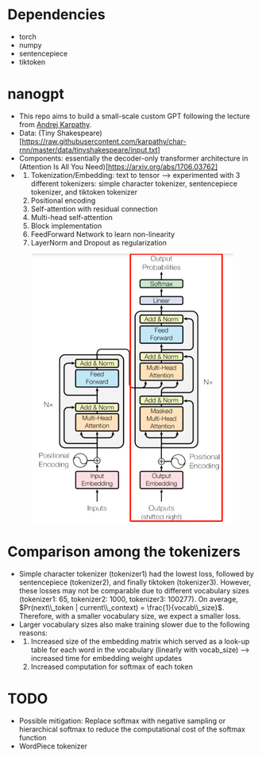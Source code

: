 # Dependencies
- torch
- numpy
- sentencepiece
- tiktoken

# nanogpt
- This repo aims to build a small-scale custom GPT following the lecture from [Andrej Karpathy](https://www.youtube.com/watch?v=kCc8FmEb1nY).
- Data: (Tiny Shakespeare)[https://raw.githubusercontent.com/karpathy/char-rnn/master/data/tinyshakespeare/input.txt]
- Components: essentially the decoder-only transformer architecture in (Attention Is All You Need)[https://arxiv.org/abs/1706.03762]
- 1. Tokenization/Embedding: text to tensor --> experimented with 3 different tokenizers: simple character tokenizer, sentencepiece tokenizer, and tiktoken tokenizer
  2. Positional encoding
  3. Self-attention with residual connection
  4. Multi-head self-attention
  5. Block implementation
  6. FeedForward Network to learn non-linearity
  7. LayerNorm and Dropout as regularization
<div align="center">
  <img src="transformer.png" alt="Transformer Architecture">
</div>

# Comparison among the tokenizers
- Simple character tokenizer (tokenizer1) had the lowest loss, followed by sentencepiece (tokenizer2), and finally tiktoken (tokenizer3). However, these losses may not be comparable due to different vocabulary sizes (tokenizer1: 65, tokenizer2: 1000, tokenizer3: 100277). On average, $Pr(next\\_token | current\\_context) = \frac{1}{vocab\\_size}$. Therefore, with a smaller vocabulary size, we expect a smaller loss.
- Larger vocabulary sizes also make training slower due to the following reasons:
- 1. Increased size of the embedding matrix which served as a look-up table for each word in the vocabulary (linearly with vocab_size) --> increased time for embedding weight updates
  2. Increased computation for softmax of each token

# TODO
- Possible mitigation: Replace softmax with negative sampling or hierarchical softmax to reduce the computational cost of the softmax function
- WordPiece tokenizer
